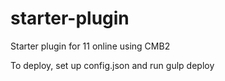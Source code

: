 # starter-plugin
Starter plugin for 11 online using CMB2

To deploy, set up config.json and run gulp deploy

